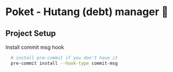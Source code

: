 # Poket - Hutang (debt) manager 💸

## Project Setup

Install commit msg hook

```bash
  # install pre-commit if you don't have it
  pre-commit install --hook-type commit-msg
```

